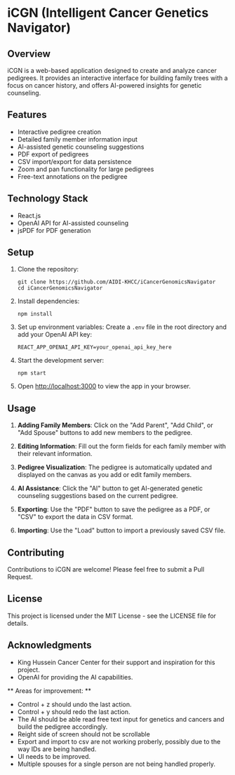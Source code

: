 # iCGN (Intelligent Cancer Genetics Navigator)

## Overview

iCGN is a web-based application designed to create and analyze cancer pedigrees. It provides an interactive interface for building family trees with a focus on cancer history, and offers AI-powered insights for genetic counseling.

## Features

- Interactive pedigree creation
- Detailed family member information input
- AI-assisted genetic counseling suggestions
- PDF export of pedigrees
- CSV import/export for data persistence
- Zoom and pan functionality for large pedigrees
- Free-text annotations on the pedigree

## Technology Stack

- React.js
- OpenAI API for AI-assisted counseling
- jsPDF for PDF generation

## Setup

1. Clone the repository:
   ```
   git clone https://github.com/AIDI-KHCC/iCancerGenomicsNavigator
   cd iCancerGenomicsNavigator
   ```

2. Install dependencies:
   ```
   npm install
   ```

3. Set up environment variables:
   Create a `.env` file in the root directory and add your OpenAI API key:
   ```
   REACT_APP_OPENAI_API_KEY=your_openai_api_key_here
   ```

4. Start the development server:
   ```
   npm start
   ```

5. Open [http://localhost:3000](http://localhost:3000) to view the app in your browser.

## Usage

1. **Adding Family Members**: Click on the "Add Parent", "Add Child", or "Add Spouse" buttons to add new members to the pedigree.

2. **Editing Information**: Fill out the form fields for each family member with their relevant information.

3. **Pedigree Visualization**: The pedigree is automatically updated and displayed on the canvas as you add or edit family members.

4. **AI Assistance**: Click the "AI" button to get AI-generated genetic counseling suggestions based on the current pedigree.

5. **Exporting**: Use the "PDF" button to save the pedigree as a PDF, or "CSV" to export the data in CSV format.

6. **Importing**: Use the "Load" button to import a previously saved CSV file.

## Contributing

Contributions to iCGN are welcome! Please feel free to submit a Pull Request.

## License

This project is licensed under the MIT License - see the LICENSE file for details.

## Acknowledgments

- King Hussein Cancer Center for their support and inspiration for this project.
- OpenAI for providing the AI capabilities.

** Areas for improvement: **
- Control + z should undo the last action.
- Control + y should redo the last action.
- The AI should be able read free text input for genetics and cancers and build the pedigree accordingly.
- Reight side of screen should not be scrollable
- Export and import to csv are not working proberly, possibly due to the way IDs are being handled.
- UI needs to be improved.
- Multiple spouses for a single person are not being handled properly.